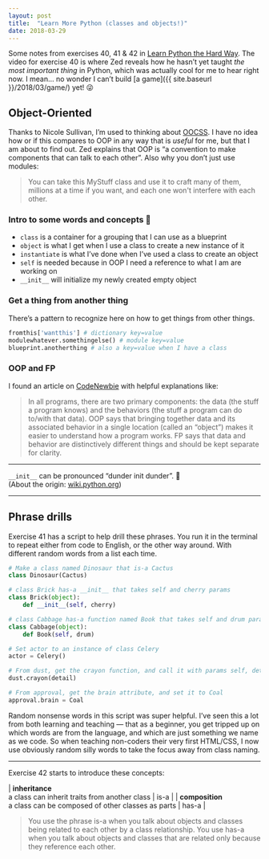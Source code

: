 ```yaml
---
layout: post
title:  "Learn More Python (classes and objects!)"
date: 2018-03-29
---
```


Some notes from exercises 40, 41 & 42 in [Learn Python the Hard Way](https://learnpythonthehardway.org/). The video for exercise 40 is where Zed reveals how he hasn’t yet taught *the most important thing* in Python, which was actually cool for me to hear right now. I mean… no wonder I can’t build [a game]({{ site.baseurl }}/2018/03/game/) yet! 😜

## Object-Oriented

Thanks to Nicole Sullivan, I’m used to thinking about [OOCSS](https://www.slideshare.net/stubbornella/object-oriented-css). I have no idea how or if  this compares to OOP in any way that is _useful_ for me, but that I am about to find out. Zed explains that OOP is “a&nbsp;convention to make components that can talk to each other”. Also why you don’t just use modules:

> You can take this MyStuff class and use it to craft many of them, millions at a time if you want, and each one won't interfere with each other.

### Intro to some words and concepts 🌱

* `class` is a container for a grouping that I can use as a blueprint
* `object` is what I get when I use a class to create a new instance of it
* `instantiate` is what I’ve done when I’ve used a class to create an object
* `self` is needed because in OOP I need a reference to what I am are working on
* `__init__` will initialize my newly created empty object


### Get a thing from another thing

There’s a pattern to recognize here on how to get things from other things.

```python
fromthis['wantthis'] # dictionary key=value
modulewhatever.somethingelse() # module key=value
blueprint.anotherthing # also a key=value when I have a class
```

### OOP and FP

I found an article on [CodeNewbie](https://www.codenewbie.org/blogs/object-oriented-programming-vs-functional-programming
) with helpful explanations like:
> In all programs, there are two primary components: the data (the stuff a program knows) and the behaviors (the stuff a program can do to/with that data). OOP says that bringing together data and its associated behavior in a single location (called an “object”) makes it easier to understand how a program works. FP says that data and behavior are distinctively different things and should be kept separate for clarity.

---

`__init__` can be pronounced “dunder init dunder”. 💜 <br>
(About the origin: [wiki.python.org](https://wiki.python.org/moin/DunderAlias))

---

## Phrase drills

Exercise 41 has a script to help drill these phrases. You run it in the terminal to repeat either from code to English, or the other way around. With different random words from a list each time.

```python
# Make a class named Dinosaur that is-a Cactus
class Dinosaur(Cactus)
```
```python
# class Brick has-a __init__ that takes self and cherry params
class Brick(object):
    def __init__(self, cherry)
```
```python
# class Cabbage has-a function named Book that takes self and drum params
class Cabbage(object):
    def Book(self, drum)
```
```python
# Set actor to an instance of class Celery
actor = Celery()
```
```python
# From dust, get the crayon function, and call it with params self, detail
dust.crayon(detail)
```
```python
# From approval, get the brain attribute, and set it to Coal
approval.brain = Coal
```

Random nonsense words in this script was super helpful. I’ve seen this a lot from both learning and teaching — that as a beginner, you get tripped up on which words are from the language, and which are just something we name as we code. So when teaching non-coders their very first HTML/CSS, I&nbsp;now use obviously random silly words to take the focus away from class naming.

---

Exercise 42 starts to introduce these concepts:

| **inheritance**<br> a class can inherit traits from another class | is-a |
| **composition**<br> a class can be composed of other classes as parts | has-a |

> You use the phrase is-a when you talk about objects and classes being related to each other by a class relationship. You use has-a when you talk about objects and classes that are related only because they reference each other.
